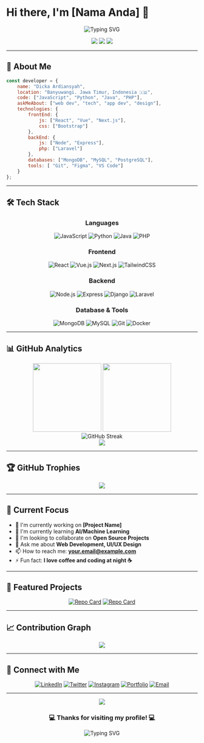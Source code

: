 # Hi there, I'm [Nama Anda] 👋

<div align="center">
  <img src="https://readme-typing-svg.herokuapp.com?font=Fira+Code&pause=1000&color=2E9EF7&center=true&vCenter=true&width=435&lines=Full+Stack+Developer;UI%2FUX+Enthusiast;Open+Source+Contributor;Always+Learning+New+Things" alt="Typing SVG" />
</div>

<p align="center">
  <img src="https://komarev.com/ghpvc/?username=yourusername&color=blueviolet&style=flat-square&label=Profile+Views" />
  <img src="https://img.shields.io/github/followers/yourusername?style=flat-square&color=blue" />
  <img src="https://img.shields.io/badge/Focus-Full%20Stack%20Development-brightgreen" />
</p>

---

## 🚀 About Me

```javascript
const developer = {
    name: "Dicka Ardiansyah",
    location: "Banyuwangi. Jawa Timur, Indonesia 🇮🇩",
    code: ["JavaScript", "Python", "Java", "PHP"],
    askMeAbout: ["web dev", "tech", "app dev", "design"],
    technologies: {
        frontEnd: {
            js: ["React", "Vue", "Next.js"],
            css: ["Bootstrap"]
        },
        backEnd: {
            js: ["Node", "Express"],
            php: ["Laravel"]
        },
        databases: ["MongoDB", "MySQL", "PostgreSQL"],
        tools: [ "Git", "Figma", "VS Code"]
    }
};
```

---

## 🛠️ Tech Stack

<div align="center">

### Languages
![JavaScript](https://img.shields.io/badge/-JavaScript-F7DF1E?style=for-the-badge&logo=javascript&logoColor=black)
![Python](https://img.shields.io/badge/-Python-3776AB?style=for-the-badge&logo=python&logoColor=white)
![Java](https://img.shields.io/badge/-Java-007396?style=for-the-badge&logo=java&logoColor=white)
![PHP](https://img.shields.io/badge/-PHP-777BB4?style=for-the-badge&logo=php&logoColor=white)

### Frontend
![React](https://img.shields.io/badge/-React-61DAFB?style=for-the-badge&logo=react&logoColor=black)
![Vue.js](https://img.shields.io/badge/-Vue.js-4FC08D?style=for-the-badge&logo=vue.js&logoColor=white)
![Next.js](https://img.shields.io/badge/-Next.js-000000?style=for-the-badge&logo=next.js&logoColor=white)
![TailwindCSS](https://img.shields.io/badge/-TailwindCSS-38B2AC?style=for-the-badge&logo=tailwind-css&logoColor=white)

### Backend
![Node.js](https://img.shields.io/badge/-Node.js-339933?style=for-the-badge&logo=node.js&logoColor=white)
![Express](https://img.shields.io/badge/-Express-000000?style=for-the-badge&logo=express&logoColor=white)
![Django](https://img.shields.io/badge/-Django-092E20?style=for-the-badge&logo=django&logoColor=white)
![Laravel](https://img.shields.io/badge/-Laravel-FF2D20?style=for-the-badge&logo=laravel&logoColor=white)

### Database & Tools
![MongoDB](https://img.shields.io/badge/-MongoDB-47A248?style=for-the-badge&logo=mongodb&logoColor=white)
![MySQL](https://img.shields.io/badge/-MySQL-4479A1?style=for-the-badge&logo=mysql&logoColor=white)
![Git](https://img.shields.io/badge/-Git-F05032?style=for-the-badge&logo=git&logoColor=white)
![Docker](https://img.shields.io/badge/-Docker-2496ED?style=for-the-badge&logo=docker&logoColor=white)

</div>

---

## 📊 GitHub Analytics

<div align="center">
  <img height="180em" src="https://github-readme-stats.vercel.app/api?username=yourusername&show_icons=true&theme=tokyonight&include_all_commits=true&count_private=true"/>
  <img height="180em" src="https://github-readme-stats.vercel.app/api/top-langs/?username=yourusername&layout=compact&langs_count=8&theme=tokyonight"/>
</div>

<div align="center">
  <img src="https://github-readme-streak-stats.herokuapp.com/?user=yourusername&theme=tokyonight" alt="GitHub Streak" />
</div>

<div align="center">
  <img src="https://github-readme-activity-graph.vercel.app/graph?username=yourusername&theme=tokyo-night&hide_border=true&area=true" />
</div>

---

## 🏆 GitHub Trophies

<div align="center">
  <img src="https://github-profile-trophy.vercel.app/?username=yourusername&theme=tokyonight&no-frame=true&no-bg=false&margin-w=4&row=1" />
</div>

---

## 🎯 Current Focus

- 🔭 I'm currently working on **[Project Name]**
- 🌱 I'm currently learning **AI/Machine Learning**
- 👯 I'm looking to collaborate on **Open Source Projects**
- 💬 Ask me about **Web Development, UI/UX Design**
- 📫 How to reach me: **your.email@example.com**
- ⚡ Fun fact: **I love coffee and coding at night ☕**

---

## 🌟 Featured Projects

<div align="center">

[![Repo Card](https://github-readme-stats.vercel.app/api/pin/?username=yourusername&repo=project1&theme=tokyonight)](https://github.com/yourusername/project1)
[![Repo Card](https://github-readme-stats.vercel.app/api/pin/?username=yourusername&repo=project2&theme=tokyonight)](https://github.com/yourusername/project2)

</div>

---

## 📈 Contribution Graph

<div align="center">
  <img src="https://github-readme-stats.vercel.app/api/wakatime?username=yourusername&theme=tokyonight&layout=compact" />
</div>

---

## 🤝 Connect with Me

<div align="center">

[![LinkedIn](https://img.shields.io/badge/-LinkedIn-0077B5?style=for-the-badge&logo=linkedin&logoColor=white)](https://linkedin.com/in/yourprofile)
[![Twitter](https://img.shields.io/badge/-Twitter-1DA1F2?style=for-the-badge&logo=twitter&logoColor=white)](https://twitter.com/yourhandle)
[![Instagram](https://img.shields.io/badge/-Instagram-E4405F?style=for-the-badge&logo=instagram&logoColor=white)](https://instagram.com/yourhandle)
[![Portfolio](https://img.shields.io/badge/-Portfolio-FF5722?style=for-the-badge&logo=google-chrome&logoColor=white)](https://yourportfolio.com)
[![Email](https://img.shields.io/badge/-Email-D14836?style=for-the-badge&logo=gmail&logoColor=white)](mailto:your.email@example.com)

</div>

---

<div align="center">
  <img src="https://capsule-render.vercel.app/api?type=waving&color=gradient&height=100&section=footer&width=100%"/>
</div>

<div align="center">
  <h3>💻 Thanks for visiting my profile! 💻</h3>
  <p>
    <img src="https://readme-typing-svg.herokuapp.com?font=Fira+Code&size=18&pause=1000&color=F75C7E&center=true&vCenter=true&width=600&lines=Happy+Coding!+%F0%9F%9A%80;Let's+build+something+amazing+together!+%E2%9C%A8" alt="Typing SVG" />
  </p>
</div>
